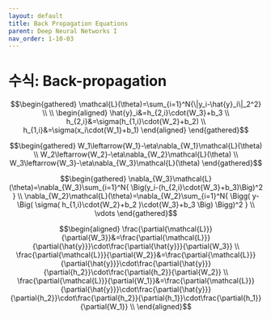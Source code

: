 ```yaml
---
layout: default
title: Back Propagation Equations
parent: Deep Neural Networks I
nav_order: 1-10-03
---
```


# 수식: Back-propagation

$$\begin{gathered}
\mathcal{L}(\theta)=\sum_{i=1}^N{\|y_i-\hat{y}_i\|_2^2} \\
\\
\begin{aligned}
\hat{y}_i&=h_{2,i}\cdot{W_3}+b_3 \\
h_{2,i}&=\sigma(h_{1,i}\cdot{W_2}+b_2) \\
h_{1,i}&=\sigma(x_i\cdot{W_1}+b_1)
\end{aligned}
\end{gathered}$$

$$\begin{gathered}
W_1\leftarrow{W_1}-\eta\nabla_{W_1}\mathcal{L}(\theta) \\
W_2\leftarrow{W_2}-\eta\nabla_{W_2}\mathcal{L}(\theta) \\
W_3\leftarrow{W_3}-\eta\nabla_{W_3}\mathcal{L}(\theta)
\end{gathered}$$

$$\begin{gathered}
\nabla_{W_3}\mathcal{L}(\theta)=\nabla_{W_3}\sum_{i=1}^N{
    \Big(y_i-(h_{2,i}\cdot{W_3}+b_3)\Big)^2
 } \\
\nabla_{W_2}\mathcal{L}(\theta)=\nabla_{W_2}\sum_{i=1}^N{
    \Bigg(
        y-\Big(
            \sigma(
                h_{1,i}\cdot{W_2}+b_2
            )\cdot{W_3}+b_3
        \Big)
    \Bigg)^2
} \\
\vdots
\end{gathered}$$

$$\begin{aligned}
\frac{\partial{\mathcal{L}}}{\partial{W_3}}&=\frac{\partial{\mathcal{L}}}{\partial{\hat{y}}}\cdot\frac{\partial{\hat{y}}}{\partial{W_3}} \\
\frac{\partial{\mathcal{L}}}{\partial{W_2}}&=\frac{\partial{\mathcal{L}}}{\partial{\hat{y}}}\cdot\frac{\partial{\hat{y}}}{\partial{h_2}}\cdot\frac{\partial{h_2}}{\partial{W_2}} \\
\frac{\partial{\mathcal{L}}}{\partial{W_1}}&=\frac{\partial{\mathcal{L}}}{\partial{\hat{y}}}\cdot\frac{\partial{\hat{y}}}{\partial{h_2}}\cdot\frac{\partial{h_2}}{\partial{h_1}}\cdot\frac{\partial{h_1}}{\partial{W_1}} \\
\end{aligned}$$
